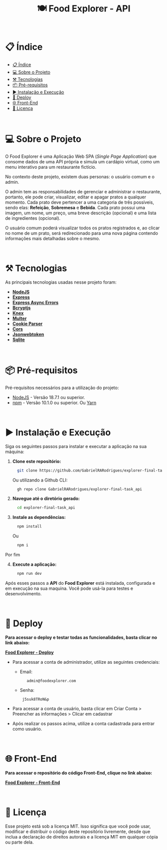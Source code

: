 <h1 align="center"> 🍽️ Food Explorer - API </h1>

<br>

# 📋 Índice

- [📋 Índice](#-índice)
- [💻 Sobre o Projeto](#-sobre-o-projeto)
- [⚒️ Tecnologias](#️-tecnologias)
- [📦 Pré-requisitos](#-pré-requisitos)
- [▶️ Instalação e Execução](#️-instalação-e-execução)
- [🚀 Deploy](#-deploy)
- [🌐 Front-End](#-front-end)
- [📝 Licença](#-licença)

<br>

# 💻 Sobre o Projeto

O Food Explorer é uma Aplicação Web SPA (*Single Page Application*) que consome dados de uma API própria e simula um cardápio virtual, como um menu interativo para um restaurante fictício.

No contexto deste projeto, existem duas personas: o usuário comum e o admin.

O admin tem as responsabilidades de gerenciar e administrar o restaurante, portanto, ele pode criar, visualizar, editar e apagar pratos a qualquer momento. Cada prato deve pertencer a uma categoria de três possíveis, sendo elas: **Refeição**, **Sobremesa** e **Bebida**. Cada prato possui uma imagem, um nome, um preço, uma breve descrição (opcional) e uma lista de ingredientes (opcional). 

O usuário comum poderá visualizar todos os pratos registrados e, ao clicar no nome de um prato, será redirecionado para uma nova página contendo informações mais detalhadas sobre o mesmo.

<br>

# ⚒️ Tecnologias

As principais tecnologias usadas nesse projeto foram:

- **[NodeJS](https://nodejs.org)**
- **[Express](https://expressjs.com)**
- **[Express Async Errors](https://www.npmjs.com/package/express-async-errors)**
- **[Bcryptjs](https://www.npmjs.com/package/bcryptjs)**
- **[Knex](https://knexjs.org)**
- **[Multer](https://www.npmjs.com/package/multer)**
- **[Cookie Parser](https://www.npmjs.com/package/cookie-parser)**
- **[Cors](https://www.npmjs.com/package/cors)**
- **[Jsonwebtoken](https://www.npmjs.com/package/jsonwebtoken)**
- **[Sqlite](https://www.sqlite.org/index.html)**

<br>

# 📦 Pré-requisitos

Pré-requisitos necessários para a utilização do projeto:

- [NodeJS](https://nodejs.org/) - Versão 18.7.1 ou superior.
- [npm](https://www.npmjs.com/) - Versão 10.1.0 ou superior. Ou [Yarn](https://yarnpkg.com/)

<br>

# ▶️ Instalação e Execução

Siga os seguintes passos para instalar e executar a aplicação na sua máquina:  

1. **Clone este repositório:**

   ```bash
     git clone https://github.com/GabrielRARodrigues/explorer-final-task_api.git
   ```

   Ou utilizando a Github CLI:
    
   ```bash
     gh repo clone GabrielRARodrigues/explorer-final-task_api
   ```
   
3. **Navegue até o diretório gerado:**

    ```bash
      cd explorer-final-task_api
    ```

3. **Instale as dependências:**

    ```bash
      npm install
    ```
    
    Ou
  
    ```bash
      npm i
    ```

Por fim

4. **Execute a aplicação:**

    ```bash
      npm run dev
    ```

Após esses passos a **API** do **Food Explorer** está instalada, configurada e em execução na sua maquina. Você pode usá-la para testes e desenvolvimento.
    
<br>

# 🚀 Deploy

**Para acessar o deploy e testar todas as funcionalidades, basta clicar no link abaixo:**

**[Food Explorer - Deploy ](https://foodexplorerfront.netlify.app/)**

- Para acessar a conta de administrador, utilize as seguintes credenciais:
  
    - Email:
  
      ```text
         admin@foodexplorer.com
      ```

   - Senha:

      ```text
       j5suk8TRoN&p
      ```
      
- Para acessar a conta de usuário, basta clicar em Criar Conta > Preencher as informações > Clicar em cadastrar
- Após realizar os passos acima, utilize a conta cadastrada para entrar como usuário.

<br>

# 🌐 Front-End

**Para acessar o repositório do código Front-End, clique no link abaixo:**

 **[Food Explorer - Front-End](https://github.com/GabrielRARodrigues/explorer-final-task_web)**

<br>

# 📝 Licença

Esse projeto está sob a licença MIT. Isso significa que você pode usar, modificar e distribuir o código deste repositório livremente, desde que inclua a declaração de direitos autorais e a licença MIT em qualquer cópia ou parte dela.
  